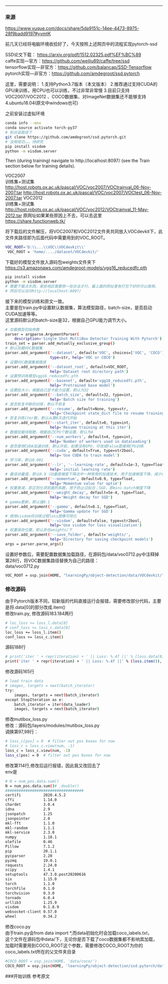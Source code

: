 ****

### 来源
<https://www.yuque.com/docs/share/5da9151c-14ee-4473-8975-28f9badd9197#yvmtK>  

前几天已经将电脑环境收拾好了，今天按照上述网页中的流程实现pytorch-ssd  

SSD论文下载： <https://arxiv.org/pdf/1512.02325.pdf%EF%BC%89>  
caffe实现—官方：<https://github.com/weiliu89/caffe/tree/ssd>  
tensorflow实现—非官方：<https://github.com/balancap/SSD-Tensorflow>  
pytorch实现—非官方：<https://github.com/amdegroot/ssd.pytorch>  

这里，需要说明：
1.支持Python3.7版本（本文版本）
2.推荐通过支持CUDA的GPU来训练，用CPU也可以训练，不过非常非常慢
3.目前只支持VOC2007/VOC2012 、COCO数据集、对ImageNet数据集还不能够支持
4.ubuntu18.04(原文中windows也可)

之前安装过虚拟环境
```sh
conda info --env
conda source activate torch-py37
# 到合适路径下
git clone https://github.com/amdegroot/ssd.pytorch.git
# 没用成功。。。待研究
pip install visdom
python -m visdom.server 
```
Then (during training) navigate to http://localhost:8097/ (see the Train section below for training details).  

VOC2007  
训练集+测试集  
<http://host.robots.ox.ac.uk/pascal/VOC/voc2007/VOCtrainval_06-Nov-2007.tar>
<http://host.robots.ox.ac.uk/pascal/VOC/voc2007/VOCtest_06-Nov-2007.tar>
VOC2012  
训练集+测试集  
<http://host.robots.ox.ac.uk/pascal/VOC/voc2012/VOCtrainval_11-May-2012.tar>
原网址如果某些原因上不去，可以去这里  
<https://share.functionweb.tk/>

将下载后的文件解压，将VOC2007和VOC2012文件夹共同放入VOCdevkit下，此文件夹路径即为后面代码中需要用到的VOC_ROOT。  
```sh
VOC_ROOT='D:\\...\\VOC\\VOCdevkit\\'
 VOC_ROOT = 'home/..../dataset/VOCdevkit/'
```

下载好的模型文件放入源码包weights文件夹下
<https://s3.amazonaws.com/amdegroot-models/vgg16_reducedfc.pth>

```sh
pip install visdom
python -m visdom.server
# 需要下载点东西，某些地区需要想一些办法才行，最上面的网址里有打包下好的可以使用。
# 然后可以访问http://localhost:8097/
```

接下来的模型训练和原文一致。  
主要是在train.py中设置默认数据集，算法模型路径，batch-size，是否启动CUDA加速等等。  
这里源码默认的batch-size是32，根据自己GPU能力调节大小。  
```sh
# 加载模型初始参数
parser = argparse.ArgumentParser(
    description='Single Shot MultiBox Detector Training With Pytorch')
train_set = parser.add_mutually_exclusive_group()
# 默认加载VOC数据集
parser.add_argument('--dataset', default='VOC', choices=['VOC', 'COCO'],
                    type=str, help='VOC or COCO')
# 设置VOC数据集根路径
parser.add_argument('--dataset_root', default=VOC_ROOT,
                    help='Dataset root directory path')
# 设置预训练模型vgg16_reducedfc.pth
parser.add_argument('--basenet', default='vgg16_reducedfc.pth',
                    help='Pretrained base model')
# 设置批大小，根据自己显卡能力设置，默认为32
parser.add_argument('--batch_size', default=32, type=int,
                    help='Batch size for training')
# 是否恢复中断的训练，默认不恢复
parser.add_argument('--resume', default=None, type=str,
                    help='Checkpoint state_dict file to resume training from')
# 恢复训练iter数，默认从第0次迭代开始
parser.add_argument('--start_iter', default=0, type=int,
                    help='Resume training at this iter')
# 数据加载线程数，根据自己CPU个数设置，默认为4
parser.add_argument('--num_workers', default=4, type=int,
                    help='Number of workers used in dataloading')
# 是否使用CUDA加速训练，默认开启，如果没有GPU，可改成False直接用CPU训练
parser.add_argument('--cuda', default=True, type=str2bool,
                    help='Use CUDA to train model')
# 学习率，默认0.001
parser.add_argument('--lr', '--learning-rate', default=1e-3, type=float,
                    help='initial learning rate')
# 最佳动量值，默认0.9（动量是梯度下降法中一种常用的加速技术，用于加速梯度下降，减少收敛耗时）
parser.add_argument('--momentum', default=0.9, type=float,
                    help='Momentum value for optim')
# 权重衰减，即正则化项前面的系数，用于防止过拟合；SGD，即mini-batch梯度下降
parser.add_argument('--weight_decay', default=5e-4, type=float,
                    help='Weight decay for SGD')
# gamma更新，默认值0.1
parser.add_argument('--gamma', default=0.1, type=float,
                    help='Gamma update for SGD')
# 使用visdom将训练过程loss图像可视化
parser.add_argument('--visdom', default=False, type=str2bool,
                    help='Use visdom for loss visualization')
# 权重保存位置，默认存在weights/下
parser.add_argument('--save_folder', default='weights/',
                    help='Directory for saving checkpoint models')
args = parser.parse_args()
```

设置好参数后，需要配置数据集加载路径，在源码包/data/voc0712.py中注释掉第28行，将VOC数据集路径替换为自己的路径：  
data/voc0712.py  

```sh
VOC_ROOT = osp.join(HOME, "learningPy/object-detection/data/VOCdevkit/")
```

### 修改源码  
由于Pytorch版本不同，较新版的代码直接运行会报错，需要修改部分代码，主要是将.data[0]的部分改成.item()  
修改train.py, 修改源码183.184两行  
```sh
# loc_loss += loss_l.data[0]
# conf_loss += loss_c.data[0]
loc_loss += loss_l.item()
conf_loss += loss_c.item()
```
源码188行  
```sh
# print('iter ' + repr(iteration) + ' || Loss: %.4f ||' % (loss.data[0]), end=' ')
print('iter ' + repr(iteration) + ' || Loss: %.4f ||' % (loss.item()), end=' ')
```
修改源码165行  
```sh
# load train data
# images, targets = next(batch_iterator)
try:
    images, targets = next(batch_iterator)
except StopIteration as e:
    batch_iterator = iter(data_loader)
    images, targets = next(batch_iterator)
```

修改mutibox_loss.py  
修改：源码包/layers/modules/mutibox_loss.py  
调换第97,98行：  
```sh
# loss_c[pos] = 0  # filter out pos boxes for now
# loss_c = loss_c.view(num, -1)
loss_c = loss_c.view(num, -1)
loss_c[pos] = 0  # filter out pos boxes for now

```
修改第114行,修改后运行报错，因此我又改回去了  
env是  
```sh
# N = num_pos.data.sum()
N = num_pos.data.sum()# .double()
###################################
certifi          2020.4.5.2
cffi             1.14.0
chardet          3.0.4
idna             2.9
jsonpatch        1.25
jsonpointer      2.0
mkl-fft          1.1.0
mkl-random       1.1.1
mkl-service      2.3.0
numpy            1.18.1
olefile          0.46
Pillow           7.1.2
pip              20.1.1
pycparser        2.20
pyzmq            19.0.1
requests         2.24.0
scipy            1.4.1
setuptools       47.3.0.post20200616
six              1.15.0
torch            1.1.0
torchfile        0.1.0
torchvision      0.3.0
tornado          6.0.4
urllib3          1.25.9
visdom           0.1.8.9
websocket-client 0.57.0
wheel            0.34.2
```
修改coco.py  
由于train.py会from data import *,而data初始化时会加载coco_labels.txt，  
这个文件在源码包中data/下，无论你是否下载了coco数据集都不影响其加载，  
加载时需要用到COCO_ROOT这个参数，需要修改COCO_ROOT为你的coco_labels.txt所在的父文件夹目录  
```sh
#COCO_ROOT = osp.join(HOME, 'data/coco/')
COCO_ROOT = osp.join(HOME, 'learningPy/object-detection/ssd.pytorch/data/')
```

###开始训练
参考原文


















